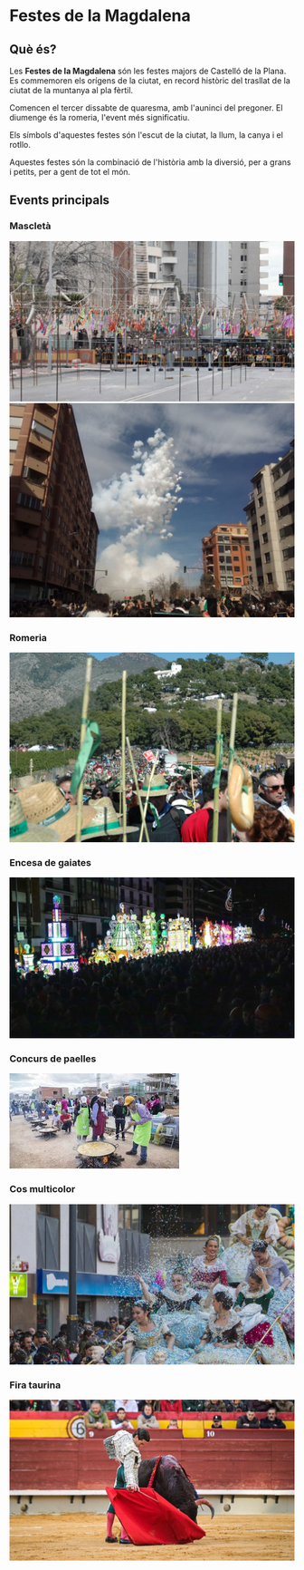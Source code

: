 # Festes de la Magdalena
## Què és?
Les **Festes de la Magdalena** són les festes majors de Castelló de la Plana. Es commemoren els orígens de la ciutat, en record històric del trasllat de la ciutat de la muntanya al pla fèrtil.

Comencen el tercer dissabte de quaresma, amb l'auninci del pregoner. El diumenge és la romeria, l'event més significatiu.

Els símbols d'aquestes festes són l'escut de la ciutat, la llum, la canya i el rotllo.

Aquestes festes són la combinació de l'història amb la diversió, per a grans i petits, per a gent de tot el món.

## Events principals
### Mascletà
![Mascletà, masclets](mascleta.jpg)
![Mascletà, fum](mascleta2.jpg)
### Romeria
![Romeria a l'ermita](romeria.jpg)
### Encesa de gaiates
![Encesa de gaiates](encesa.jpg)
### Concurs de paelles
![Paelles](paelles.jpg)
### Cos multicolor
![Carrossa al cos multicolor](cosMulticolor.jpg)
### Fira taurina
![Bou](toro.jpg)
